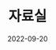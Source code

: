 ---
title: 자료실
date: 2022-09-20
banner:
  title: 소장품 구두
  summary: 지하전시장
  imageLink: /img/pagebanner/connect/notice.png
  itemLink: /exhibition/ex-01/section-01/
invisible: true
---